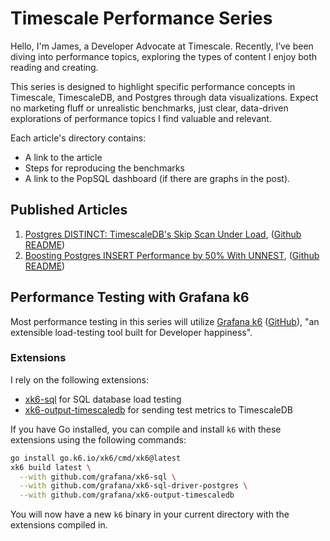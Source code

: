 # Timescale Performance Series

Hello, I'm James, a Developer Advocate at Timescale. Recently, I’ve been diving into performance topics, exploring the types of content I enjoy both reading and creating.

This series is designed to highlight specific performance concepts in Timescale, TimescaleDB, and Postgres through data visualizations. Expect no marketing fluff or unrealistic benchmarks, just clear, data-driven explorations of performance topics I find valuable and relevant.

Each article's directory contains:
- A link to the article
- Steps for reproducing the benchmarks
- A link to the PopSQL dashboard (if there are graphs in the post).

## Published Articles

1. [Postgres DISTINCT: TimescaleDB's Skip Scan Under Load](https://www.timescale.com/blog/skip-scan-under-load/), ([Github README](https://github.com/timescale/performance/blob/main/articles/skipscan/README.md))
2. [Boosting Postgres INSERT Performance by 50% With UNNEST](https://www.timescale.com/blog/boosting-postgres-insert-performance/), ([Github README](https://github.com/timescale/performance/blob/main/articles/unnest/README.md))

## Performance Testing with Grafana k6

Most performance testing in this series will utilize [Grafana k6](https://k6.io/) ([GitHub](https://github.com/grafana/k6)),  "an extensible load-testing tool built for Developer happiness". 

### Extensions
I rely on the following extensions:
- [xk6-sql](https://github.com/grafana/xk6-sql) for SQL database load testing
- [xk6-output-timescaledb](https://github.com/grafana/xk6-output-timescaledb) for sending test metrics to TimescaleDB

If you have Go installed, you can compile and install `k6` with these extensions using the following commands:

```bash
go install go.k6.io/xk6/cmd/xk6@latest
xk6 build latest \
  --with github.com/grafana/xk6-sql \
  --with github.com/grafana/xk6-sql-driver-postgres \
  --with github.com/grafana/xk6-output-timescaledb
```

You will now have a new `k6` binary in your current directory with the extensions compiled in.


